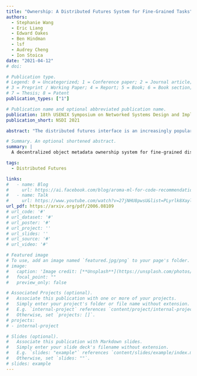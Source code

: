 ```yaml
---
title: "Ownership: A Distributed Futures System for Fine-Grained Tasks"
authors:
  - Stephanie Wang
  - Eric Liang
  - Edward Oakes
  - Ben Hindman
  - lsf
  - Audrey Cheng
  - Ion Stoica
date: "2021-04-12"
# doi:

# Publication type.
# Legend: 0 = Uncategorized; 1 = Conference paper; 2 = Journal article;
# 3 = Preprint / Working Paper; 4 = Report; 5 = Book; 6 = Book section;
# 7 = Thesis; 8 = Patent
publication_types: ["1"]

# Publication name and optional abbreviated publication name.
publication: 18th USENIX Symposium on Networked Systems Design and Implementation (NSDI 2021)
publication_short: NSDI 2021

abstract: "The distributed futures interface is an increasingly popular choice for building distributed applications that manipulate large amounts of data. Distributed futures are an extension of RPC that combines futures and distributed memory: a distributed future is a reference whose eventual value may be stored on a remote node. An application can then express distributed computation without having to specify when or where execution should occur and data should be moved. Recent distributed futures applications require the ability to execute fine-grained computations, i.e., tasks that run on the order of milliseconds. Compared to coarse-grained tasks, fine-grained tasks are difficult to execute with acceptable system overheads. In this paper, we present a distributed futures system for fine-grained tasks that provides fault tolerance without sacrificing performance. Our solution is based on a novel concept called ownership, which assigns each object a leader for system operations. We show that this decentralized architecture can achieve horizontal scaling, 1ms latency per task, and fast failure handling."

# Summary. An optional shortened abstract.
summary: |
  A decentralized object metadata ownership system for fine-grained distributed tasks.

tags:
  - Distributed Futures

links:
#   - name: Blog
#     url: https://ai.facebook.com/blog/aroma-ml-for-code-recommendation/
#   - name: Talk
#     url: https://www.youtube.com/watch?v=27jNHU8pwsU&list=PLyrlk8Xaylp6enzqOraP0sSd5HzVq3DZ5&index=46
url_pdf: https://arxiv.org/pdf/2006.08109
# url_code: '#'
# url_dataset: '#'
# url_poster: '#'
# url_project: ''
# url_slides: ''
# url_source: '#'
# url_video: '#'

# Featured image
# To use, add an image named `featured.jpg/png` to your page's folder.
# image:
#   caption: 'Image credit: [**Unsplash**](https://unsplash.com/photos/pLCdAaMFLTE)'
#   focal_point: ""
#   preview_only: false

# Associated Projects (optional).
#   Associate this publication with one or more of your projects.
#   Simply enter your project's folder or file name without extension.
#   E.g. `internal-project` references `content/project/internal-project/index.md`.
#   Otherwise, set `projects: []`.
# projects:
# - internal-project

# Slides (optional).
#   Associate this publication with Markdown slides.
#   Simply enter your slide deck's filename without extension.
#   E.g. `slides: "example"` references `content/slides/example/index.md`.
#   Otherwise, set `slides: ""`.
# slides: example
---
```

